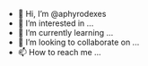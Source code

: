 - 👋 Hi, I’m @aphyrodexes
- 👀 I’m interested in ...
- 🌱 I’m currently learning ...
- 💞️ I’m looking to collaborate on ...
- 📫 How to reach me ...

<!---
aphyrodexes/aphyrodexes is a ✨ special ✨ repository because its `README.md` (this file) appears on your GitHub profile.
You can click the Preview link to take a look at your changes.
--->
